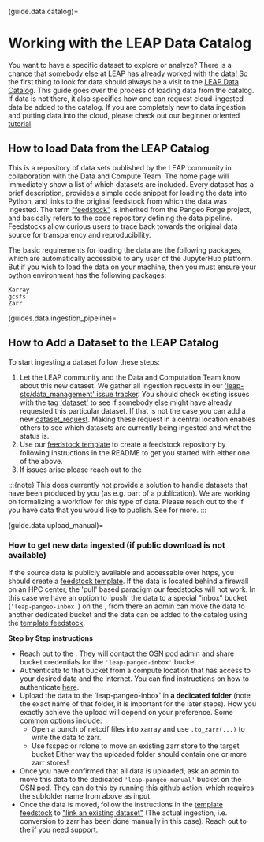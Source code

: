 (guide.data.catalog)=

# Working with the LEAP Data Catalog

You want to have a specific dataset to explore or analyze? There is a chance that somebody else at LEAP has already worked with the data! So the first thing to look for data should always be a visit to the [LEAP Data Catalog](reference.infrastructure.catalog). This guide goes over the process of loading data from the catalog. If data is not there, it also specifies how one can request cloud-ingested data be added to the catalog. If you are completely new to data ingestion and putting data into the cloud, please check out our beginner oriented [tutorial](guides.data.ingestion_tutorial).

## How to load Data from the LEAP Catalog

This is a repository of data sets published by the LEAP community in collaboration with the Data and Compute Team. The home page will immediately show a list of which datasets are included. Every dataset has a brief description, provides a simple code snippet for loading the data into Python, and links to the original feedstock from which the data was ingested. The term ["feedstock"](https://pangeo-forge.readthedocs.io/en/latest/deployment/feedstocks.html) is inherited from the Pangeo Forge project, and basically refers to the code repository defining the data pipeline. Feedstocks allow curious users to trace back towards the original data source for transparency and reproducibility.

The basic requirements for loading the data are the following packages, which are automatically accessible to any user of the JupyterHub platform. But if you wish to load the data on your machine, then you must ensure your python environment has the following packages:

```
Xarray
gcsfs
Zarr
```

(guides.data.ingestion_pipeline)=

## How to Add a Dataset to the LEAP Catalog

To start ingesting a dataset follow these steps:

1. Let the LEAP community and the Data and Computation Team know about this new dataset. We gather all ingestion requests in our ['leap-stc/data_management' issue tracker](https://github.com/leap-stc/data-management/issues). You should check existing issues with the tag ['dataset'](https://github.com/leap-stc/data-management/issues?q=is%3Aissue+is%3Aopen+label%3Adataset) to see if somebody else might have already requested this particular dataset. If that is not the case you can add a new [dataset_request](https://github.com/leap-stc/data-management/issues/new?assignees=&labels=dataset&projects=&template=new_dataset.yaml&title=New+Dataset+%5BDataset+Name%5D). Making these request in a central location enables others to see which datasets are currently being ingested and what the status is.
1. Use our [feedstock template](https://github.com/leap-stc/LEAP_template_feedstock) to create a feedstock repository by following instructions in the README to get you started with either one of the above.
1. If issues arise please reach out to the [](support.data_compute_team)

:::\{note}
This does currently not provide a solution to handle datasets that have been produced by you (as e.g. part of a publication). We are working on formalizing a workflow for this type of data. Please reach out to the [](support.data_compute_team) if you have data that you would like to publish. See [](explanation.data-policy.types) for more.
:::

(guide.data.upload_manual)=

### How to get new data ingested (if public download is not available)

If the source data is publicly available and accessable over https, you should create a [feedstock template](https://github.com/leap-stc/LEAP_template_feedstock). If the data is located behind a firewall on an HPC center, the 'pull' based paradigm our feedstocks will not work. In this case we have an option to 'push' the data to a special "inbox" bucket (`'leap-pangeo-inbox'`) on the [](reference.infrastructrue.osn_pod), from there an admin can move the data to another dedicated bucket and the data can be added to the catalog using the [template feedstock](https://github.com/leap-stc/LEAP_template_feedstock).

**Step by Step instructions**

- Reach out to the [](support.data_compute_team). They will contact the OSN pod admin and share bucket credentials for the `'leap-pangeo-inbox'` bucket.
- Authenticate to that bucket from a compute location that has access to your desired data and the internet. You can find instructions on how to authenticate [here](data.config-files).
- Upload the data to the 'leap-pangeo-inbox' in **a dedicated folder** (note the exact name of that folder, it is important for the later steps). How you exactly achieve the upload will depend on your preference. Some common options include:
  - Open a bunch of netcdf files into xarray and use `.to_zarr(...)` to write the data to zarr.
  - Use fsspec or rclone to move an existing zarr store to the target bucket
    Either way the uploaded folder should contain one or more zarr stores!
- Once you have confirmed that all data is uploaded, ask an admin to move this data to the dedicated `'leap-pangeo-manual'` bucket on the OSN pod. They can do this by running [this github action](https://github.com/leap-stc/data-management/blob/main/.github/workflows/transfer.yaml), which requires the subfolder name from above as input.
- Once the data is moved, follow the instructions in the [template feedstock](https://github.com/leap-stc/LEAP_template_feedstock) to ["link an existing dataset"](https://github.com/leap-stc/LEAP_template_feedstock#linking-existing-arco-datasets) (The actual ingestion, i.e. conversion to zarr has been done manually in this case). Reach out to the [](support.data_compute_team) if you need support.
